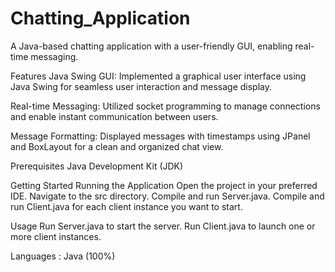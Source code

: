 # Chatting_Application

A Java-based chatting application with a user-friendly GUI, enabling real-time messaging.

Features
Java Swing GUI:
Implemented a graphical user interface using Java Swing for seamless user interaction and message display.

Real-time Messaging:
Utilized socket programming to manage connections and enable instant communication between users.

Message Formatting:
Displayed messages with timestamps using JPanel and BoxLayout for a clean and organized chat view.


Prerequisites
Java Development Kit (JDK)

Getting Started
Running the Application
Open the project in your preferred IDE.
Navigate to the src directory.
Compile and run Server.java.
Compile and run Client.java for each client instance you want to start.

Usage
Run Server.java to start the server.
Run Client.java to launch one or more client instances.

Languages :
Java (100%) 

